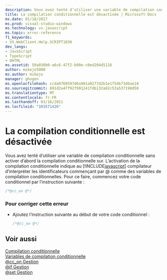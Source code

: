 ```yaml
---
description: Vous avez tenté d’utiliser une variable de compilation conditionnelle sans activer d’abord la compilation conditionnelle sur.
title: La compilation conditionnelle est désactivée | Microsoft Docs
ms.date: 01/18/2017
ms.prod: visual-studio-windows
ms.technology: vs-javascript
ms.topic: error-reference
f1_keywords:
- VS.WebClient.Help.SCRIPT1030
dev_langs:
- JavaScript
- TypeScript
- DHTML
ms.assetid: 59a030b0-a6c6-47f2-b90e-c0ed204d5116
author: mikejo5000
ms.author: mikejo
manager: ghogen
ms.openlocfilehash: ccda9769597d6a981a9277d2b1e1f54b73d6ae18
ms.sourcegitcommit: 691d2a47f92f991241fdb132a82c53a537198d50
ms.translationtype: MT
ms.contentlocale: fr-FR
ms.lasthandoff: 03/16/2021
ms.locfileid: "103571426"
---
```

# <a name="conditional-compilation-is-turned-off"></a>La compilation conditionnelle est désactivée
Vous avez tenté d’utiliser une variable de compilation conditionnelle sans activer d’abord la compilation conditionnelle sur. L’activation de la compilation conditionnelle indique au [!INCLUDE[javascript](../../javascript/includes/javascript-md.md)] compilateur d’interpréter les identificateurs commençant par @ comme des variables de compilation conditionnelles. Pour ce faire, commencez votre code conditionnel par l’instruction suivante :  
  
```js
/*@cc_on @*/  
```  
  
### <a name="to-correct-this-error"></a>Pour corriger cette erreur  
  
- Ajoutez l’instruction suivante au début de votre code conditionnel :  
  
    ```JavaScript  
    /*@cc_on @*/  
    ```  
  
## <a name="see-also"></a>Voir aussi  
 [Compilation conditionnelle](/previous-versions/windows/internet-explorer/ie-developer/scripting-articles/121hztk3(v=vs.84))   
 [Variables de compilation conditionnelle](/previous-versions/windows/internet-explorer/ie-developer/scripting-articles/s59bkzce(v=vs.84))   
 [@cc_on Gestion](https://developer.mozilla.org/docs/Archive/Web/JavaScript/Microsoft_Extensions/at-cc-on)   
 [@if Gestion](https://developer.mozilla.org/docs/Archive/Web/JavaScript/Microsoft_Extensions/at-if)   
 [@set Gestion](https://developer.mozilla.org/docs/Archive/Web/JavaScript/Microsoft_Extensions/at-set)
